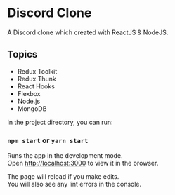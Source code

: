 # Discord Clone

A Discord clone which created with ReactJS & NodeJS.

## Topics

- Redux Toolkit
- Redux Thunk
- React Hooks
- Flexbox
- Node.js
- MongoDB

In the project directory, you can run:

### `npm start` or `yarn start`

Runs the app in the development mode.\
Open [http://localhost:3000](http://localhost:3000) to view it in the browser.

The page will reload if you make edits.\
You will also see any lint errors in the console.

